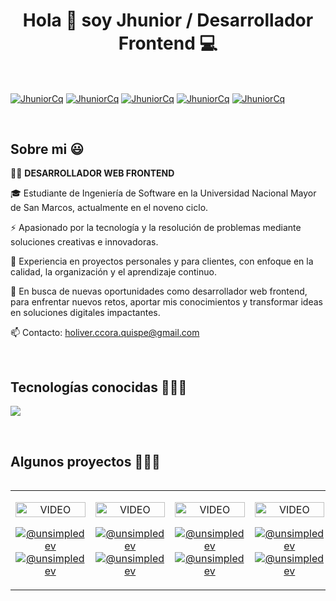 <h1 align="center">Hola 👋 soy Jhunior / Desarrollador Frontend 💻 </h1> 

<br>

<p align="left">
  <a href="https://www.linkedin.com/in/holiver-ccora-quispe-0a0642258" target="_blank"><img align="center" src="https://img.shields.io/badge/LinkedIn-0077B5?style=for-the-badge&logo=linkedin&logoColor=white" alt="JhuniorCq" /></a>
  <a href="https://wa.me/936128801" target="_blank"><img align="center" src="https://img.shields.io/badge/WhatsApp-25D366?style=for-the-badge&logo=whatsapp&logoColor=white" alt="JhuniorCq" /></a>
  <a href="https://www.facebook.com/holiver.jhunior" target="_blank"><img align="center" src="https://img.shields.io/badge/Facebook-1877F2?style=for-the-badge&logo=facebook&logoColor=white" alt="JhuniorCq" /></a>
  <a href="mailto:holiver.ccora.quispe@gmail.com" target="_blank"><img align="center" src="https://img.shields.io/badge/Gmail-D14836?style=for-the-badge&logo=gmail&logoColor=white" alt="JhuniorCq" /></a>
  <a href="https://portafolio-jhunior-ccora.vercel.app/" target="_blank" ><img align="center" src="https://img.shields.io/badge/website-000000?style=for-the-badge&logo=About.me&logoColor=white" alt="JhuniorCq" /></a>
</p>

<br>

<h2>Sobre mi 😃</h2>

<p align="left">
  👨‍💻 <strong>DESARROLLADOR WEB FRONTEND</strong>
  
  🎓 Estudiante de Ingeniería de Software en la Universidad Nacional Mayor de San Marcos, actualmente en el noveno ciclo.
  
  ⚡ Apasionado por la tecnología y la resolución de problemas mediante soluciones creativas e innovadoras.
  
  🌟 Experiencia en proyectos personales y para clientes, con enfoque en la calidad, la organización y el aprendizaje continuo.
  
  🎯 En busca de nuevas oportunidades como desarrollador web frontend, para enfrentar nuevos retos, aportar mis conocimientos y transformar ideas en soluciones digitales impactantes.
  
  📫 Contacto: holiver.ccora.quispe@gmail.com
</p>

<br>

<h2 >Tecnologías conocidas 👨🏻‍💻</h2>

<p align="left">
  <a href="https://skillicons.dev">
    <img src="https://skillicons.dev/icons?i=html,css,js,react,nodejs,express,mysql,postgresql,py,git,github" />
  </a>
</p>
<br>

<div id="proyectos">
  <h2 >Algunos proyectos 👨🏻‍💻</h2>
  
  <table align="left" >
    <tr border="none">
      <td width="25%" align="center">
        <p align="center">
          <a href="https://youtu.be/rISmdhlhOPM" title="Go to Source">
            <img align="center" width=100% src="https://raw.githubusercontent.com/unsimpledev/unsimpledev/main/assets/smsgateway.webp"   alt="VIDEO" />
          </a>
        </p>
        <p align="center">
            <a href="https://youtu.be/rISmdhlhOPM" target="blank">
              <img align="center" src="https://img.shields.io/badge/YouTube-FF0000?style=for-the-badge&logo=youtube&logoColor=white" alt="@unsimpledev" />
            </a>
          <a href="https://github.com/unsimpledev/ProyectoSMSGateway" target="blank">
            <img align="center" src="https://img.shields.io/badge/GitHub-100000?style=for-the-badge&logo=github&logoColor=white" alt="@unsimpledev" />
          </a>
        </p>       
      </td>
      <td width="25%" align="center">
        <p align="center">
          <a href="https://youtu.be/fiUkA2OZQjs" title="Go to Source">
            <img align="center" width=100% src="https://raw.githubusercontent.com/unsimpledev/unsimpledev/main/assets/notifandroid.webp" alt="VIDEO" />
          </a>
        </p>
        <p align="center">
          <a href="https://youtu.be/fiUkA2OZQjs" target="blank">
            <img align="center" src="https://img.shields.io/badge/YouTube-FF0000?style=for-the-badge&logo=youtube&logoColor=white" alt="@unsimpledev" />
          </a>
          <a href="https://github.com/unsimpledev/ProyectoNotificaciones" target="blank">
            <img align="center" src="https://img.shields.io/badge/GitHub-100000?style=for-the-badge&logo=github&logoColor=white" alt="@unsimpledev" />
          </a>
        </p>       
      </td>
      <td width="25%" align="center">
        <p align="center">
         <a href="https://youtu.be/py31Y1Ku4Es" title="Go to Source">
            <img align="center" width=100% src="https://raw.githubusercontent.com/unsimpledev/unsimpledev/main/assets/chatgptapp.webp" alt="VIDEO" />
         </a>
        </p>
        <p align="center">
          <a href="https://youtu.be/py31Y1Ku4Es" target="blank">
            <img align="center" src="https://img.shields.io/badge/YouTube-FF0000?style=for-the-badge&logo=youtube&logoColor=white" alt="@unsimpledev" />
          </a>
          <a href="https://github.com/unsimpledev/MiChatGPT" target="blank">
            <img align="center" src="https://img.shields.io/badge/GitHub-100000?style=for-the-badge&logo=github&logoColor=white" alt="@unsimpledev" />
          </a>
        </p>       
      </td>
      <td width="25%" align="center">
        <p align="center">
         <a href="https://youtu.be/FbQtooM3UIs" title="Go to Source">
          <img align="center" width=100% src="https://raw.githubusercontent.com/unsimpledev/unsimpledev/main/assets/traductorchatgpt.webp"  alt="VIDEO" />
         </a>
        </p>
        <p align="center">
          <a href="https://youtu.be/FbQtooM3UIs" target="blank">
            <img align="center" src="https://img.shields.io/badge/YouTube-FF0000?style=for-the-badge&logo=youtube&logoColor=white" alt="@unsimpledev" />
          </a>
          <a href="https://github.com/unsimpledev/MiTraductor" target="blank">
            <img align="center" src="https://img.shields.io/badge/GitHub-100000?style=for-the-badge&logo=github&logoColor=white" alt="@unsimpledev" />
          </a>
        </p>       
      </td>
    </tr>
  </table>
</div>
